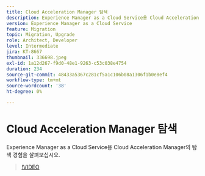 ```yaml
---
title: Cloud Acceleration Manager 탐색
description: Experience Manager as a Cloud Service용 Cloud Acceleration Manager의 탐색 경험을 살펴보십시오.
version: Experience Manager as a Cloud Service
feature: Migration
topic: Migration, Upgrade
role: Architect, Developer
level: Intermediate
jira: KT-8667
thumbnail: 336698.jpeg
exl-id: 1a12d267-f9d0-48e1-9263-c53c038e4754
duration: 234
source-git-commit: 48433a5367c281cf5a1c106b08a1306f1b0e8ef4
workflow-type: tm+mt
source-wordcount: '38'
ht-degree: 0%

---
```


# Cloud Acceleration Manager 탐색

Experience Manager as a Cloud Service용 Cloud Acceleration Manager의 탐색 경험을 살펴보십시오.

>[!VIDEO](https://video.tv.adobe.com/v/336698?quality=12&learn=on)
